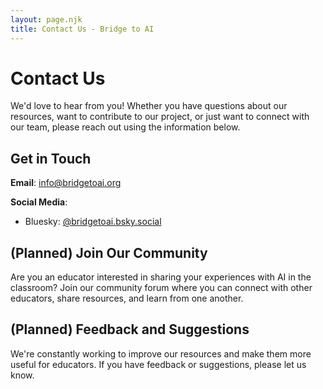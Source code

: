 ```yaml
---
layout: page.njk
title: Contact Us - Bridge to AI
---
```


# Contact Us

We'd love to hear from you! Whether you have questions about our resources, want to contribute to our project, or just want to connect with our team, please reach out using the information below.

## Get in Touch

**Email**: info@bridgetoai.org

**Social Media**:
- Bluesky: [@bridgetoai.bsky.social](https://bsky.app/profile/bridgetoai.bsky.social)

## (Planned) Join Our Community

Are you an educator interested in sharing your experiences with AI in the classroom? Join our community forum where you can connect with other educators, share resources, and learn from one another.

## (Planned) Feedback and Suggestions

We're constantly working to improve our resources and make them more useful for educators. If you have feedback or suggestions, please let us know.